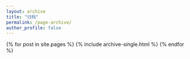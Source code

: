 ```yaml
---
layout: archive
title: "归档"
permalink: /page-archive/
author_profile: false
---
```


{% for post in site.pages %}
  {% include archive-single.html %}
{% endfor %}

